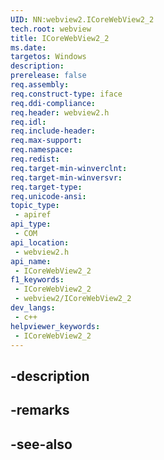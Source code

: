 ```yaml
---
UID: NN:webview2.ICoreWebView2_2
tech.root: webview
title: ICoreWebView2_2
ms.date: 
targetos: Windows
description: 
prerelease: false
req.assembly: 
req.construct-type: iface
req.ddi-compliance: 
req.header: webview2.h
req.idl: 
req.include-header: 
req.max-support: 
req.namespace: 
req.redist: 
req.target-min-winverclnt: 
req.target-min-winversvr: 
req.target-type: 
req.unicode-ansi: 
topic_type:
 - apiref
api_type:
 - COM
api_location:
 - webview2.h
api_name:
 - ICoreWebView2_2
f1_keywords:
 - ICoreWebView2_2
 - webview2/ICoreWebView2_2
dev_langs:
 - c++
helpviewer_keywords:
 - ICoreWebView2_2
---
```


## -description

## -remarks

## -see-also

